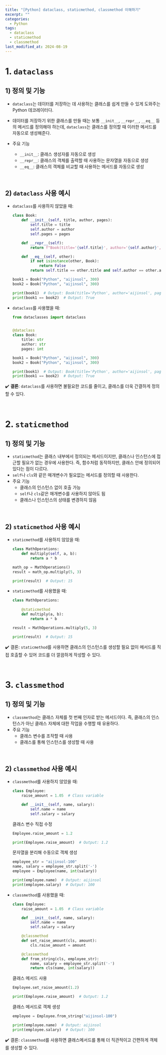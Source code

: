 ```yaml
---
title: "[Python] dataclass, staticmethod, classmethod 이해하기"
excerpt: ""
categories:
  - Python
tags:
  - dataclass
  - staticmethod
  - classmethod
last_modified_at: 2024-08-19
---
```


# 1. `dataclass`

## 1) 정의 및 기능
- `dataclass`는 데이터를 저장하는 데 사용하는 클래스를 쉽게 만들 수 있게 도와주는 Python 데코레이터다.
- 데이터를 저장하기 위한 클래스를 만들 때는 보통 `__init__`, `__repr__`, `__eq__` 등의 메서드를 정의해야 하는데, `dataclass`는 클래스를 정의할 때 이러한 메서드를 자동으로 생성해준다.

- 주요 기능
    - `__init__`: 클래스 생성자를 자동으로 생성
    - `__repr__`: 클래스의 객체를 출력할 때 사용하는 문자열을 자동으로 생성
    - `__eq__`: 클래스의 객체를 비교할 때 사용하는 메서드를 자동으로 생성

<br>

## 2) `dataclass` 사용 예시

- `dataclass`를 사용하지 않았을 때:
    ```python
    class Book:
        def __init__(self, title, author, pages):
            self.title = title
            self.author = author
            self.pages = pages

        def __repr__(self):
            return f"Book(title='{self.title}', author='{self.author}', pages={self.pages})"

        def __eq__(self, other):
            if not isinstance(other, Book):
                return False
            return self.title == other.title and self.author == other.author and self.pages == other.pages
    ```
    ```python
    book1 = Book("Python", "aijinsol", 300)
    book2 = Book("Python", "aijinsol", 300)

    print(book1)  # Output: Book(title='Python', author='aijinsol', pages=300)
    print(book1 == book2)  # Output: True
    ```

- `dataclass`를 사용했을 때:
    ```python
    from dataclasses import dataclass


    @dataclass
    class Book:
        title: str
        author: str
        pages: int
    ```
    ```python
    book1 = Book("Python", "aijinsol", 300)
    book2 = Book("Python", "aijinsol", 300)

    print(book1)  # Output: Book(title='Python', author='aijinsol', pages=300)
    print(book1 == book2)  # Output: True
    ```

✔️ <b>결론</b>: `dataclass`를 사용하면 불필요한 코드를 줄이고, 클래스를 더욱 간결하게 정의할 수 있다.

<br>

# 2. `staticmethod`

## 1) 정의 및 기능
- `staticmethod`는 클래스 내부에서 정의되는 메서드이지만, 클래스나 인스턴스에 접근할 필요가 없는 경우에 사용한다. 즉, 함수처럼 동작하지만, 클래스 안에 정의되어 있다는 점이 다르다.
- `self`나 `cls`와 같은 매개변수가 필요없는 메서드를 정의할 때 사용한다.
- 주요 기능
    - 클래스의 인스턴스 없이 호출 가능
    - `self`나 `cls`같은 매개변수를 사용하지 않아도 됨
    - 클래스나 인스턴스의 상태를 변경하지 않음

<br>

## 2) `staticmethod` 사용 예시

- `staticmethod`를 사용하지 않았을 때:

    ```python
    class MathOperations:
        def multiply(self, a, b):
            return a * b
    ```
    ```python
    math_op = MathOperations()
    result = math_op.multiply(5, 3)

    print(result)  # Output: 15
    ```

- `staticmethod`를 사용했을 때:

    ```python
    class MathOperations:
        
        @staticmethod
        def multiply(a, b):
            return a * b
    ```
    ```python
    result = MathOperations.multiply(5, 3)

    print(result)  # Output: 15
    ```

✔️ 결론: `staticmethod`를 사용하면 클래스의 인스턴스를 생성할 필요 없이 메서드를 직접 호출할 수 있어 코드를 더 깔끔하게 작성할 수 있다.

<br>

# 3. `classmethod`

## 1) 정의 및 기능
- `classmethod`는 클래스 자체를 첫 번째 인자로 받는 메서드이다. 즉, 클래스의 인스턴스가 아닌 클래스 자체에 대한 작업을 수행할 때 유용하다.
- 주요 기능
    - 클래스 변수를 조작할 때 사용
    - 클래스를 통해 인스턴스를 생성할 때 사용

<br>

## 2) `classmethod` 사용 예시

- `classmethod`를 사용하지 않았을 때:

    ```python
    class Employee:
        raise_amount = 1.05  # Class variable

        def __init__(self, name, salary):
            self.name = name
            self.salary = salary
    ```
    클래스 변수 직접 수정
    ```python
    Employee.raise_amount = 1.2

    print(Employee.raise_amount)  # Output: 1.2
    ```
    문자열을 분리해 수동으로 객체 생성
    ```python
    employee_str = "aijinsol-100"
    name, salary = employee_str.split('-')
    employee = Employee(name, int(salary))

    print(employee.name)  # Output: aijinsol
    print(employee.salary)  # Output: 100
    ```

- `classmethod`를 사용했을 때:

    ```python
    class Employee:
        raise_amount = 1.05  # Class variable

        def __init__(self, name, salary):
            self.name = name
            self.salary = salary

        @classmethod
        def set_raise_amount(cls, amount):
            cls.raise_amount = amount

        @classmethod
        def from_string(cls, employee_str):
            name, salary = employee_str.split('-')
            return cls(name, int(salary))
    ```
    클래스 메서드 사용
    ```python
    Employee.set_raise_amount(1.2)

    print(Employee.raise_amount)  # Output: 1.2
    ```
    클래스 메서드로 객체 생성
    ```python
    employee = Employee.from_string("aijinsol-100")
    
    print(employee.name)  # Output: aijinsol
    print(employee.salary)  # Output: 100
    ```

✔️ 결론: `classmethod`를 사용하면 클래스메서드를 통해 더 직관적이고 간편하게 객체를 생성할 수 있다.
